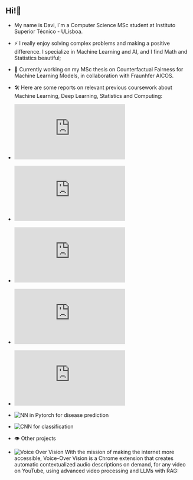 ## Hi!👋

- My name is Davi, I`m a Computer Science MSc student at Instituto Superior Técnico - ULisboa.

- ⚡ I really enjoy solving complex problems and making a positive difference. I specialize in Machine Learning and AI, and I find Math and Statistics beautiful;

- 🔭 Currently working on my MSc thesis on Counterfactual Fairness for Machine Learning Models, in collaboration with Fraunhfer AICOS.

- 🛠️ Here are some reports on relevant previous coursework about Machine Learning, Deep Learning, Statistics and Computing:

- ![Multi-Agent Systems Predator-Prey Game](https://github.com/DaviGiordano/predator-prey-multi-agent/blob/main/Final%20Report%20-%20Analyzing%20Predator%20Strategies%20in%20a%20Predator-Prey%20Game.pdf)
- ![Cloud Computing with Java](https://github.com/Cloud-VFX/Cloud-VFX/blob/master/Implemented%20Systems%20and%20Experiments%20-%20Cloud-VFX.pdf)
- ![Bayesian Regression to predict infection](https://github.com/DaviGiordano/modeling-risk-infection/blob/main/Computational_Statistics_Report_Davi_Lenka.pdf)
- ![Deep Learning coursework 1](https://github.com/DaviGiordano/deep-learning-practice-1/blob/main/homework1/Deep_Learning_Homework_1_Report.pdf)
- ![Deep Learning coursework 2](https://github.com/DaviGiordano/deep-learning-practice-1/blob/main/homework2/DL_Homework_2_Report_Davi_Vicente.pdf)
- ![NN in Pytorch for disease prediction](https://github.com/DaviGiordano/Disease-Prediction-With-NN/blob/main/p1.ipynb)
- ![CNN for classification](https://github.com/DaviGiordano/CNN-Classifying-Grains-of-Rice/blob/main/class_alinha.ipynb)

- 👁️ Other projects
- ![Voice Over Vision](https://github.com/voice-over-vision)
With the mission of making the internet more accessible, Voice-Over Vision is a Chrome extension that creates automatic contextualized audio descriptions on demand, for any video on YouTube, using advanced video processing and LLMs with RAG:



